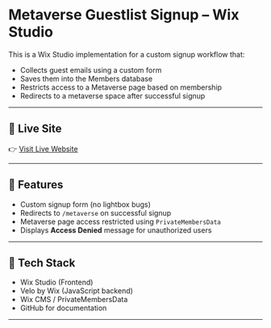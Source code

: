# Metaverse Guestlist Signup – Wix Studio

This is a Wix Studio implementation for a custom signup workflow that:
- Collects guest emails using a custom form
- Saves them into the Members database
- Restricts access to a Metaverse page based on membership
- Redirects to a metaverse space after successful signup

---

## 🔗 Live Site
👉 [Visit Live Website]([https://your-wix-site.com](https://vedangt17.wixstudio.com/from-template-1))

---

## 📄 Features

- Custom signup form (no lightbox bugs)
- Redirects to `/metaverse` on successful signup
- Metaverse page access restricted using `PrivateMembersData`
- Displays **Access Denied** message for unauthorized users

---

## 🧠 Tech Stack

- Wix Studio (Frontend)
- Velo by Wix (JavaScript backend)
- Wix CMS / PrivateMembersData
- GitHub for documentation

---


